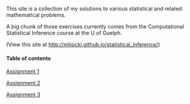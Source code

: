 This site is a collection of my solutions to various statistical and related mathematical problems.

A big chunk of those exercises currently comes from the Computational Statistical Inference course at the U of Guelph.

(View this site at http://mlisicki.github.io/statistical_inference/)

#### Table of contents

[Assignment 1](./STAT6841%20-%20Assignment%201.html)

[Assignment 2](./STAT6841%20-%20Assignment%202.html)

[Assignment 3](./STAT6841%20-%20Assignment%203.html)
